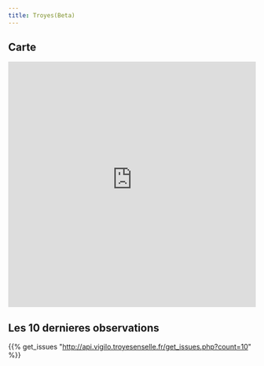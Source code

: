 ```yaml
---
title: Troyes(Beta)
---
```



## Carte

<iframe width="100%" height="500px" frameborder="0" allowfullscreen src="http://cartographie.troyesenselle.fr/vigilo/#48.29556,4.07241,15z"></iframe>

## Les 10 dernieres observations

{{% get_issues "http://api.vigilo.troyesenselle.fr/get_issues.php?count=10" %}}
